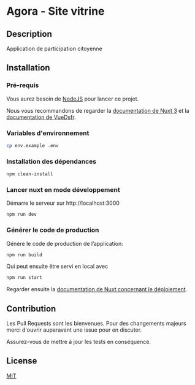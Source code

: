 # Agora - Site vitrine

## Description

Application de participation citoyenne

## Installation

### Pré-requis

Vous aurez besoin de [NodeJS](https://nodejs.org/) pour lancer ce projet.

Nous vous recommandons de regarder la [documentation de Nuxt 3](https://v3.nuxtjs.org)
et la [documentation de VueDsfr](https://vue-dsfr.netlify.app).

### Variables d'environnement

```bash
cp env.example .env
```

### Installation des dépendances

```bash
npm clean-install
```

### Lancer nuxt en mode développement

Démarre le serveur sur http://localhost:3000

```bash
npm run dev
```

### Générer le code de production

Génère le code de production de l’application:

```bash
npm run build
```

Qui peut ensuite être servi en local avec

```bash
npm run start
```

Regarder ensuite la [documentation de Nuxt concernant le déploiement](https://v3.nuxtjs.org/docs/deployment).

## Contribution

Les Pull Requests sont les bienvenues. Pour des changements majeurs merci d'ouvrir auparavant une issue pour en discuter.

Assurez-vous de mettre à jour les tests en conséquence.

## License

[MIT](https://choosealicense.com/licenses/mit/)
